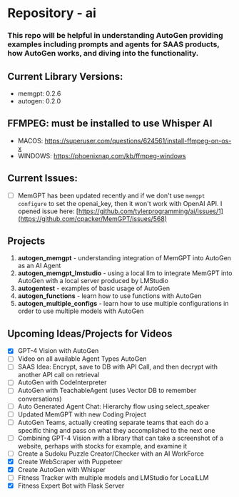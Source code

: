 # **Repository** - ai
### This repo will be helpful in understanding AutoGen providing examples including prompts and agents for SAAS products, how AutoGen works, and diving into the functionality.

## Current Library Versions:
- memgpt: 0.2.6
- autogen: 0.2.0

## FFMPEG: must be installed to use Whisper AI
- MACOS: https://superuser.com/questions/624561/install-ffmpeg-on-os-x
- WINDOWS: https://phoenixnap.com/kb/ffmpeg-windows

## Current Issues:
- [ ] MemGPT has been updated recently and if we don't use `memgpt configure` to set the openai_key, then it won't work with OpenAI API.  I opened issue here: [https://github.com/tylerprogramming/ai/issues/1](https://github.com/cpacker/MemGPT/issues/568)

## Projects
1. **autogen_memgpt** - understanding integration of MemGPT into AutoGen as an AI Agent
2. **autogen_memgpt_lmstudio** - using a local llm to integrate MemGPT into AutoGen with a local server produced by LMStudio
3. **autogentest** - examples of basic usage of AutoGen
4. **autogen_functions** - learn how to use functions with AutoGen
5. **autogen_multiple_configs** - learn how to use multiple configurations in order to use multiple models with AutoGen

## Upcoming Ideas/Projects for Videos
- [x] GPT-4 Vision with AutoGen
- [ ] Video on all available Agent Types AutoGen
- [ ] SAAS Idea: Encrypt, save to DB with API Call, and then decrypt with another API call on retrieval
- [ ] AutoGen with CodeInterpreter
- [ ] AutoGen with TeachableAgent (uses Vector DB to remember conversations)
- [ ] Auto Generated Agent Chat: Hierarchy flow using select_speaker
- [ ] Updated MemGPT with new Coding Project
- [ ] AutoGen Teams, actually creating separate teams that each do a specific thing and pass on what they accomplished to the next one
- [ ] Combining GPT-4 Vision with a library that can take a screenshot of a website, perhaps with stocks for example, and examine it
- [ ] Create a Sudoku Puzzle Creator/Checker with an AI WorkForce
- [x] Create WebScraper with Puppeteer
- [x] Create AutoGen with Whisper
- [ ] Fitness Tracker with multiple models and LMStudio for LocalLLM
- [x] Fitness Expert Bot with Flask Server
